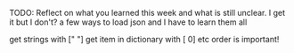 TODO: Reflect on what you learned this week and what is still unclear.
 I get it but I don't? a few ways to load json and I have to learn them all

 get strings with [" "]
 get item in dictionary with [ 0] etc
 order is important! 